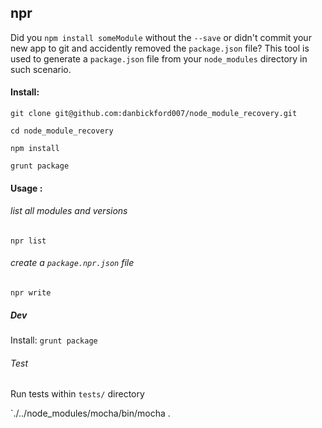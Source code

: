 ## npr

Did you `npm install someModule` without the `--save` or didn't commit your new app to git 
and accidently removed the `package.json` file? This tool is used to generate a `package.json` 
file from your `node_modules` directory in such scenario.

#### Install:

`git clone git@github.com:danbickford007/node_module_recovery.git`

`cd node_module_recovery`

`npm install`

`grunt package`

#### Usage :

###### list all modules and versions

`npr list`

###### create a `package.npr.json` file

`npr write`

##### Dev

Install: `grunt package`

###### Test

Run tests within `tests/` directory

`./../node_modules/mocha/bin/mocha .
